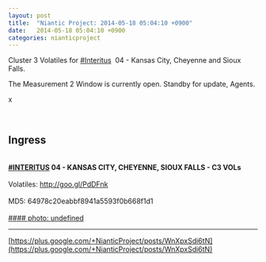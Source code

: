 ```yaml
---
layout: post
title:  "Niantic Project: 2014-05-18 05:04:10 +0900"
date:   2014-05-18 05:04:10 +0900
categories: nianticproject
---
```

Cluster 3 Volatiles for  [#Interitus](https://plus.google.com/s/%23Interitus "")  04 - Kansas City, Cheyenne and Sioux Falls.

The Measurement 2 Window is currently open. Standby for update, Agents.

x<div class="shared"><br /><h2>Ingress</h2><br /><b><a rel="nofollow" class="ot-hashtag" href="https://plus.google.com/s/%23INTERITUS">#INTERITUS</a></b><b> 04 - KANSAS CITY, CHEYENNE, SIOUX FALLS - C3 VOLs</b><br /><br />Volatiles: <a href="http://goo.gl/PdDFnk" class="ot-anchor">http://goo.gl/PdDFnk</a><br /><br />MD5: 64978c20eabbf8941a5593f0b668f1d1<br /><br /></div>
[#### photo: undefined](https://lh5.googleusercontent.com/-EZ71FoFHfqc/U3fAaRum8OI/AAAAAAAAxl0/k7whv_9Q74M/RESgroup-chey2.jpg "")
- - -
[https://plus.google.com/+NianticProject/posts/WnXpxSdi6tN](https://plus.google.com/+NianticProject/posts/WnXpxSdi6tN)
